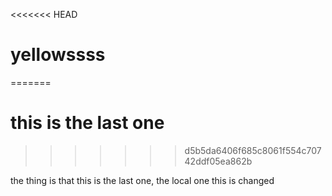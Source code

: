 <<<<<<< HEAD
# yellowssss
=======
# this is the last one
>>>>>>> d5b5da6406f685c8061f554c70742ddf05ea862b



the thing is that this is the last one, the local one
this is changed

